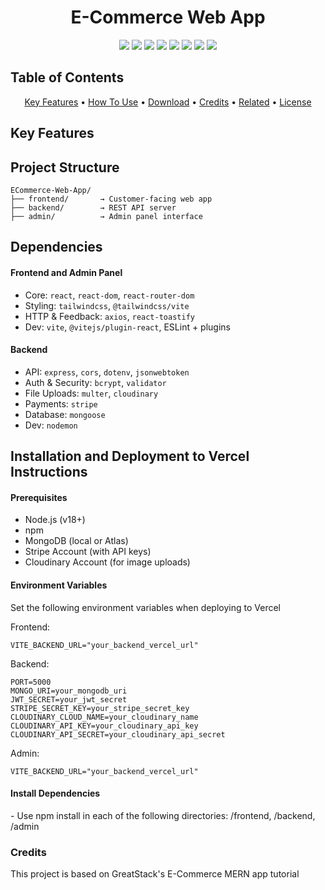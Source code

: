 <h1 align="center"> E-Commerce Web App</h1>

<p align="center">
  <img src="https://img.shields.io/badge/react-19.1.0-61DAFB?style=for-the-badge&logo=react&logoColor=black" />
  <img src="https://img.shields.io/badge/vite-6.3.5-646CFF?style=for-the-badge&logo=vite&logoColor=white" />
  <img src="https://img.shields.io/badge/tailwindcss-4.1.8-38B2AC?style=for-the-badge&logo=tailwind-css&logoColor=white" />
  <img src="https://img.shields.io/badge/express.js-5.1.0-000000?style=for-the-badge&logo=express&logoColor=white" />
  <img src="https://img.shields.io/badge/mongodb-mongoose-4EA94B?style=for-the-badge&logo=mongodb&logoColor=white" />
  <img src="https://img.shields.io/badge/jwt-authentication-000000?style=for-the-badge&logo=jsonwebtokens&logoColor=white" />
  <img src="https://img.shields.io/badge/cloudinary-image%20hosting-3448C5?style=for-the-badge&logo=cloudinary&logoColor=white" />
  <img src="https://img.shields.io/badge/stripe-payments-635bff?style=for-the-badge&logo=stripe&logoColor=white" />
</p>


<h2>Table of Contents</h2>
<p align="center">
  <a href="#key-features">Key Features</a> •
  <a href="#how-to-use">How To Use</a> •
  <a href="#download">Download</a> •
  <a href="#credits">Credits</a> •
  <a href="#related">Related</a> •
  <a href="#license">License</a>
</p>

<h2>Key Features</h2>

<h2>Project Structure</h2>

```
ECommerce-Web-App/
├── frontend/       → Customer-facing web app
├── backend/        → REST API server
├── admin/          → Admin panel interface
```
<h2>Dependencies</h2>

<h4>Frontend and Admin Panel</h4>
<ul>
  <li>Core: <code>react</code>, <code>react-dom</code>, <code>react-router-dom</code></li>
  <li>Styling: <code>tailwindcss</code>, <code>@tailwindcss/vite</code></li>
  <li>HTTP & Feedback: <code>axios</code>, <code>react-toastify</code></li>
  <li>Dev: <code>vite</code>, <code>@vitejs/plugin-react</code>, ESLint + plugins</li>
</ul>

<h4>Backend</h4>
<ul>
  <li>API: <code>express</code>, <code>cors</code>, <code>dotenv</code>, <code>jsonwebtoken</code></li>
  <li>Auth & Security: <code>bcrypt</code>, <code>validator</code></li>
  <li>File Uploads: <code>multer</code>, <code>cloudinary</code></li>
  <li>Payments: <code>stripe</code></li>
  <li>Database: <code>mongoose</code></li>
  <li>Dev: <code>nodemon</code></li>
</ul>

## Installation and Deployment to Vercel Instructions

<h4>Prerequisites</h4>
<ul>
  <li>Node.js (v18+)</li>
  <li>npm</li>
  <li>MongoDB (local or Atlas)</li>
  <li>Stripe Account (with API keys)</li>
  <li>Cloudinary Account (for image uploads)</li> 
</ul>

<h4>Environment Variables</h4>
Set the following environment variables when deploying to Vercel

Frontend:

```
VITE_BACKEND_URL="your_backend_vercel_url"
```

Backend:

```
PORT=5000
MONGO_URI=your_mongodb_uri
JWT_SECRET=your_jwt_secret
STRIPE_SECRET_KEY=your_stripe_secret_key
CLOUDINARY_CLOUD_NAME=your_cloudinary_name
CLOUDINARY_API_KEY=your_cloudinary_api_key
CLOUDINARY_API_SECRET=your_cloudinary_api_secret
```

Admin:
```
VITE_BACKEND_URL="your_backend_vercel_url"
```

<h4>Install Dependencies</h4>
- Use npm install in each of the following directories: /frontend, /backend, /admin



### Credits
This project is based on GreatStack's E-Commerce MERN app tutorial
